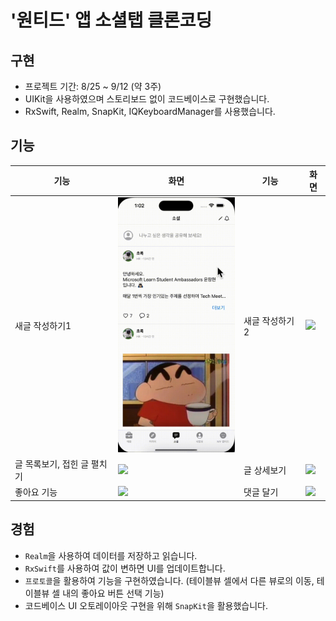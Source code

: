 # '원티드' 앱 소셜탭 클론코딩


## 구현

- 프로젝트 기간: 8/25 ~ 9/12 (약 3주)
- UIKit을 사용하였으며 스토리보드 없이 코드베이스로 구현했습니다.
- RxSwift, Realm, SnapKit, IQKeyboardManager를 사용했습니다.

## 기능
| 기능  | 화면 | 기능  | 화면 |
| ------------- | ------------- | ------------- | ------------- |
| 새글 작성하기1      | <img src="https://github.com/jisulee154/social-board/blob/main/images/post_write_topCell.gif" width="200">    |새글 작성하기2      | <img src="https://github.com/jisulee154/social-board/blob/main/images/post_write_writingIcon.gif" width="200">      |
| 글 목록보기, 접힌 글 펼치기      | <img src="https://github.com/jisulee154/social-board/blob/main/images/post_detail_moreBtn.gif" width="200">      |글 상세보기      | <img src="https://github.com/jisulee154/social-board/blob/main/images/post_detail_commentIcon.gif" width="200">      |
| 좋아요 기능      | <img src="https://github.com/jisulee154/social-board/blob/main/images/like.gif" width="200">      |댓글 달기      | <img src="https://github.com/jisulee154/social-board/blob/main/images/comment_write.gif" width="200">      |

## 경험
- `Realm`을 사용하여 데이터를 저장하고 읽습니다.
- `RxSwift`를 사용하여 값이 변하면 UI를 업데이트합니다.
- `프로토콜`을 활용하여 기능을 구현하였습니다.
(테이블뷰 셀에서 다른 뷰로의 이동, 테이블뷰 셀 내의 좋아요 버튼 선택 기능)
- 코드베이스 UI 오토레이아웃 구현을 위해 `SnapKit`을 활용했습니다.

